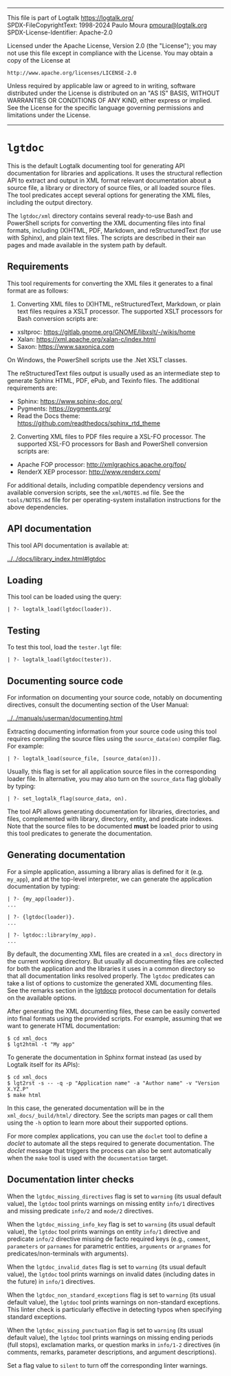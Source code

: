 ________________________________________________________________________

This file is part of Logtalk <https://logtalk.org/>  
SPDX-FileCopyrightText: 1998-2024 Paulo Moura <pmoura@logtalk.org>  
SPDX-License-Identifier: Apache-2.0

Licensed under the Apache License, Version 2.0 (the "License");
you may not use this file except in compliance with the License.
You may obtain a copy of the License at

    http://www.apache.org/licenses/LICENSE-2.0

Unless required by applicable law or agreed to in writing, software
distributed under the License is distributed on an "AS IS" BASIS,
WITHOUT WARRANTIES OR CONDITIONS OF ANY KIND, either express or implied.
See the License for the specific language governing permissions and
limitations under the License.
________________________________________________________________________


`lgtdoc`
========

This is the default Logtalk documenting tool for generating API documentation
for libraries and applications. It uses the structural reflection API to
extract and output in XML format relevant documentation about a source file,
a library or directory of source files, or all loaded source files. The tool
predicates accept several options for generating the XML files, including
the output directory.

The `lgtdoc/xml` directory contains several ready-to-use Bash and PowerShell
scripts for converting the XML documenting files into final formats, including
(X)HTML, PDF, Markdown, and reStructuredText (for use with Sphinx), and plain
text files. The scripts are described in their `man` pages and made available
in the system path by default.


Requirements
------------

This tool requirements for converting the XML files it generates to a final
format are as follows:

1. Converting XML files to (X)HTML, reStructuredText, Markdown, or plain text
files requires a XSLT processor. The supported XSLT processors for Bash
conversion scripts are:

* xsltproc: https://gitlab.gnome.org/GNOME/libxslt/-/wikis/home
* Xalan: https://xml.apache.org/xalan-c/index.html
* Saxon: https://www.saxonica.com

On Windows, the PowerShell scripts use the .Net XSLT classes.

The reStructuredText files output is usually used as an intermediate step
to generate Sphinx HTML, PDF, ePub, and Texinfo files. The additional
requirements are:

* Sphinx: https://www.sphinx-doc.org/  
* Pygments: https://pygments.org/
* Read the Docs theme: https://github.com/readthedocs/sphinx_rtd_theme

2. Converting XML files to PDF files require a XSL-FO processor. The supported
XSL-FO processors for Bash and PowerShell conversion scripts are:

* Apache FOP processor: http://xmlgraphics.apache.org/fop/
* RenderX XEP processor: http://www.renderx.com/

For additional details, including compatible dependency versions and available
conversion scripts, see the `xml/NOTES.md` file. See the `tools/NOTES.md` file
for per operating-system installation instructions for the above dependencies.


API documentation
-----------------

This tool API documentation is available at:

[../../docs/library_index.html#lgtdoc](../../docs/library_index.html#lgtdoc)


Loading
-------

This tool can be loaded using the query:

	| ?- logtalk_load(lgtdoc(loader)).


Testing
-------

To test this tool, load the `tester.lgt` file:

	| ?- logtalk_load(lgtdoc(tester)).


Documenting source code
-----------------------

For information on documenting your source code, notably on documenting
directives, consult the documenting section of the User Manual:

[../../manuals/userman/documenting.html](../../manuals/userman/documenting.html)

Extracting documenting information from your source code using this tool
requires compiling the source files using the `source_data(on)` compiler
flag. For example:

	| ?- logtalk_load(source_file, [source_data(on)]).

Usually, this flag is set for all application source files in the corresponding
loader file. In alternative, you may also turn on the `source_data` flag
globally by typing:

	| ?- set_logtalk_flag(source_data, on).

The tool API allows generating documentation for libraries, directories, and
files, complemented with library, directory, entity, and predicate indexes.
Note that the source files to be documented **must** be loaded prior to using
this tool predicates to generate the documentation.


Generating documentation
------------------------

For a simple application, assuming a library alias is defined for it (e.g.
`my_app`), and at the top-level interpreter, we can generate the application
documentation by typing:

	| ?- {my_app(loader)}.
	...

	| ?- {lgtdoc(loader)}.
	...

	| ?- lgtdoc::library(my_app).
	...

By default, the documenting XML files are created in a `xml_docs` directory in
the current working directory. But usually all documenting files are collected
for both the application and the libraries it uses in a common directory so
that all documentation links resolved properly. The `lgtdoc` predicates can
take a list of options to customize the generated XML documenting files. See
the remarks section in the [lgtdocp](https://logtalk.org/docs/library_index.html#lgtdoc)
protocol documentation for details on the available options.

After generating the XML documenting files, these can be easily converted into
final formats using the provided scripts. For example, assuming that we want
to generate HTML documentation:

	$ cd xml_docs
	$ lgt2html -t "My app"

To generate the documentation in Sphinx format instead (as used by Logtalk
itself for its APIs):

	$ cd xml_docs
	$ lgt2rst -s -- -q -p "Application name" -a "Author name" -v "Version X.YZ.P"
	$ make html

In this case, the generated documentation will be in the `xml_docs/_build/html/`
directory. See the scripts man pages or call them using the `-h` option to learn
more about their supported options.

For more complex applications, you can use the `doclet` tool to define a *doclet*
to automate all the steps required to generate documentation. The *doclet* message
that triggers the process can also be sent automatically when the `make` tool is
used with the `documentation` target.


Documentation linter checks
---------------------------

When the `lgtdoc_missing_directives` flag is set to `warning` (its usual default
value), the `lgtdoc` tool prints warnings on missing entity `info/1` directives
and missing predicate `info/2` and `mode/2` directives.

When the `lgtdoc_missing_info_key` flag is set to `warning` (its usual default
value), the `lgtdoc` tool prints warnings on entity `info/1` directive and
predicate `info/2` directive missing de facto required keys (e.g., `comment`,
`parameters` or `parnames` for parametric entities, `arguments` or `argnames`
for predicates/non-terminals with arguments).

When the `lgtdoc_invalid_dates` flag is set to `warning` (its usual default
value), the `lgtdoc` tool prints warnings on invalid dates (including dates
in the future) in `info/1` directives.

When the `lgtdoc_non_standard_exceptions` flag is set to `warning` (its usual
default value), the `lgtdoc` tool prints warnings on non-standard exceptions.
This linter check is particularly effective in detecting typos when specifying
standard exceptions.

When the `lgtdoc_missing_punctuation` flag is set to `warning` (its usual
default value), the `lgtdoc` tool prints warnings on missing ending periods
(full stops), exclamation marks, or question marks in `info/1-2` directives
(in comments, remarks, parameter descriptions, and argument descriptions).

Set a flag value to `silent` to turn off the corresponding linter warnings.
